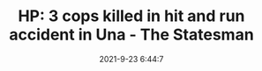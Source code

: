 ---
"title": "HP: 3 cops killed in hit and run accident in Una - The Statesman"
"date": "2021-9-23 6:44:7"
"feed_name": "GOOGLENEWSMINING"
"feed_website": "https://news.google.com/search?q=mining%2Bincident&hl=en-US&gl=US&ceid=US:en"
"feed_rss": "https://news.google.com/rss/search?q=mining%2Bincident&hl=en-US&gl=US&ceid=US:en"
"link": "https://www.thestatesman.com/cities/shimla/hp-3-cops-killed-hit-run-accident-una-1503010600.html"
"file": "_posts/2021-1-1-9b2a5d28df6a327f594cc326c570542e04337b1c.md"
"accident": "1"
"drilling": "0"
"dead": "3"
"injured": "0"
"where": "unknown site"
---